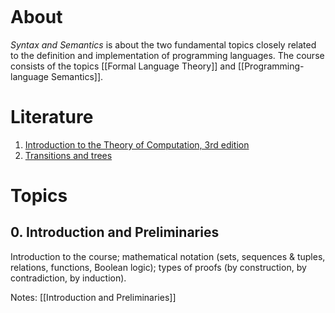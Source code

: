 ```toc
```
# About
_Syntax and Semantics_ is about the two fundamental topics closely related to the definition and implementation of programming languages.
The course consists of the topics [[Formal Language Theory]] and [[Programming-language Semantics]].

# Literature
1. [Introduction to the Theory of Computation, 3rd edition](IntroductionToTheTheoryOfComputation.pdf)
2. [Transitions and trees](TransitionsandTrees.pdf)

# Topics

## 0. Introduction and Preliminaries
Introduction to the course; mathematical notation (sets, sequences & tuples, relations, functions, Boolean logic); types of proofs (by construction, by contradiction, by induction).

Notes: [[Introduction and Preliminaries]]